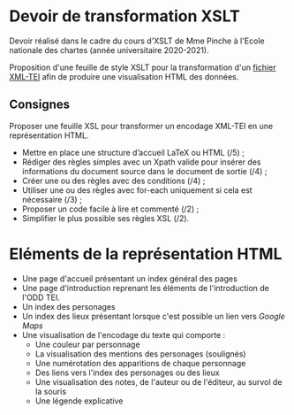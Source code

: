 # Devoir de transformation XSLT

Devoir réalisé dans le cadre du cours d'XSLT de Mme Pinche à l'Ecole nationale des chartes (année universitaire 2020-2021).

Proposition d'une feuille de style XSLT pour la transformation d'un [fichier XML-TEI](https://github.com/GisliSursson/Devoir_encodage_XML_TEI) afin de produire une visualisation HTML des données. 

## Consignes

Proposer une feuille XSL pour transformer un encodage XML-TEI en une représentation HTML. 

- Mettre en place une structure d’accueil LaTeX ou HTML (/5) ;
- Rédiger des règles simples avec un Xpath valide pour insérer des informations du document source dans le document de sortie (/4) ;
- Créer une ou des règles avec des conditions (/4) ;
- Utiliser une ou des règles avec for-each uniquement si cela est nécessaire (/3) ;
- Proposer un code facile à lire et commenté (/2) ;
- Simplifier le plus possible ses règles XSL (/2).

# Eléments de la représentation HTML

- Une page d'accueil présentant un index général des pages
- Une page d'introduction reprenant les éléments de l'introduction de l'ODD TEI.
- Un index des personages
- Un index des lieux présentant lorsque c'est possible un lien vers *Google Maps*
- Une visualisation de l'encodage du texte qui comporte :
    - Une couleur par personnage
    - La visualisation des mentions des personages (soulignés)
    - Une numérotation des apparitions de chaque personnage
    - Des liens vers l'index des personages ou des lieux
    - Une visualisation des notes, de l'auteur ou de l'éditeur, au survol de la souris
    - Une légende explicative
